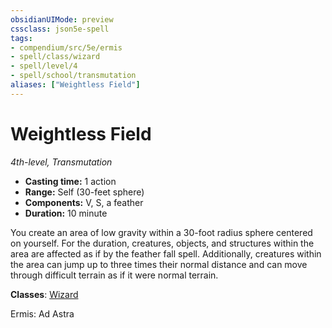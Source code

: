 ```yaml
---
obsidianUIMode: preview
cssclass: json5e-spell
tags:
- compendium/src/5e/ermis
- spell/class/wizard
- spell/level/4
- spell/school/transmutation
aliases: ["Weightless Field"]
---
```

# Weightless Field
*4th-level, Transmutation*  

- **Casting time:** 1 action
- **Range:** Self (30-feet sphere)
- **Components:** V, S, a feather
- **Duration:** 10 minute

You create an area of low gravity within a 30-foot radius sphere centered on yourself. For the duration, creatures, objects, and structures within the area are affected as if by the feather fall spell. Additionally, creatures within the area can jump up to three times their normal distance and can move through difficult terrain as if it were normal terrain.

**Classes**: [Wizard](../../../z_compendium/classes/wizard.md#)

Ermis: Ad Astra
